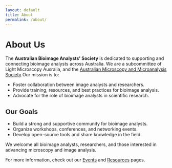 ```yaml
---
layout: default
title: About
permalink: /about/
---
```

<style>
@font-face {
  font-family: 'Oswald';
  src: url('/assets/fonts/oswald-regular.ttf');
}

h1, h2, h3, h4, h5, h6 {
  font-family: 'Oswald', sans-serif;
}
</style>
# About Us

The **Australian Bioimage Analysts' Society** is dedicated to supporting and connecting bioimage analysts across Australia. We are a subcommittee of Light Microscopy Ausralia, and the [Australian Microscopy and Microanalysis Society](https://microscopy.org.au/) Our mission is to:

- Foster collaboration between image analysts and researchers.
- Provide training, resources, and best practices for bioimage analysis.
- Advocate for the role of bioimage analysts in scientific research.

## Our Goals

- Build a strong and supportive community for bioimage analysts.
- Organize workshops, conferences, and networking events.
- Develop open-source tools and share knowledge in the field.

We welcome all bioimage analysts, researchers, and those interested in advancing microscopy and image analysis.

For more information, check out our [Events](/events/) and [Resources](/resources/) pages.
